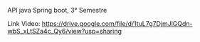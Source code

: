 API java Spring boot, 3° Semestre

Link Video: https://drive.google.com/file/d/1tuL7g7DjmJlGQdn-wbS_xLtSZa4c_Qy6/view?usp=sharing
